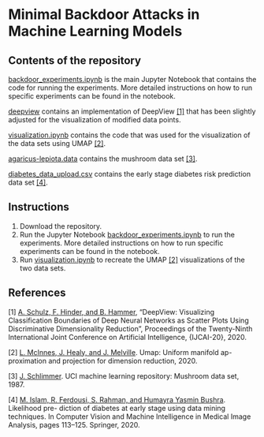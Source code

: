 # Minimal Backdoor Attacks in Machine Learning Models
## Contents of the repository
[backdoor_experiments.ipynb](backdoor_experiments.ipynb) is the main Jupyter Notebook that contains the code for running the experiments. 
More detailed instructions on how to run specific experiments can be found in the notebook.

[deepview](deepview) contains an implementation of DeepView [[1]](#1) that has been slightly adjusted for the visualization of modified data points.

[visualization.ipynb](visualization.ipynb) contains the code that was used for the visualization of the data sets using UMAP [[2]](#2).

[agaricus-lepiota.data](agaricus-lepiota.data) contains the mushroom data set [[3]](#3).

[diabetes_data_upload.csv](diabetes_data_upload.csv) contains the early stage diabetes risk prediction data set [[4]](#4).

## Instructions
1. Download the repository. 
2. Run the Jupyter Notebook [backdoor_experiments.ipynb](backdoor_experiments.ipynb) to run the experiments. More detailed instructions on how to run specific experiments    can be found in the notebook.
3. Run [visualization.ipynb](visualization.ipynb) to recreate the UMAP [[2]](#2) visualizations of the two data sets.

## References
<a id="1">[1]</a> 
[A. Schulz, F. Hinder, and B. Hammer](https://www.ijcai.org/Proceedings/2020/319), “DeepView: Visualizing Classification Boundaries of Deep Neural Networks as Scatter Plots Using Discriminative Dimensionality Reduction”, Proceedings of the Twenty-Ninth International Joint Conference on Artificial Intelligence, {IJCAI-20}, 2020.

<a id="2">[2]</a>
[L. McInnes, J. Healy, and J. Melville](https://umap-learn.readthedocs.io/en/latest/). Umap: Uniform manifold ap-
proximation and projection for dimension reduction, 2020.

<a id="3">[3]</a>
[J. Schlimmer](http://archive.ics.uci.edu/ml/datasets/Mushroom?ref=datanews.io). UCI machine learning repository: Mushroom data set, 1987.

<a id="4">[4]</a>
[M. Islam, R. Ferdousi, S. Rahman, and Humayra Yasmin Bushra](https://archive.ics.uci.edu/ml/datasets/Early+stage+diabetes+risk+prediction+dataset.). Likelihood pre-
diction of diabetes at early stage using data mining techniques. In Computer Vision
and Machine Intelligence in Medical Image Analysis, pages 113–125. Springer,
2020.
